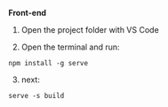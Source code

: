 **Front-end**

1. Open the  project folder with VS Code

2. Open the terminal and run:
   
`npm install -g serve`

3. next: 

`serve -s build`

